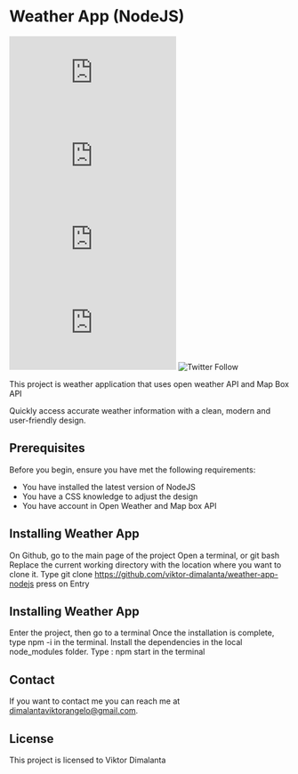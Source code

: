 # Weather App (NodeJS)

<!--- These are examples. See https://shields.io for others or to customize this set of shields. You might want to include dependencies, project status and licence info here --->
![GitHub repo size](https://img.shields.io/github/repo-size/scottydocs/README-template.md)
![GitHub contributors](https://img.shields.io/github/contributors/scottydocs/README-template.md)
![GitHub stars](https://img.shields.io/github/stars/scottydocs/README-template.md?style=social)
![GitHub forks](https://img.shields.io/github/forks/scottydocs/README-template.md?style=social)
![Twitter Follow](https://img.shields.io/twitter/follow/scottydocs?style=social)

This project is weather application that uses open weather API and Map Box API

Quickly access accurate weather information with a clean, modern and user-friendly design.

## Prerequisites

Before you begin, ensure you have met the following requirements:
<!--- These are just example requirements. Add, duplicate or remove as required --->
* You have installed the latest version of NodeJS
* You have a CSS knowledge to adjust the design
* You have account in Open Weather and Map box API

## Installing Weather App

On Github, go to the main page of the project
Open a terminal, or git bash
Replace the current working directory with the location where you want to clone it.
Type git clone https://github.com/viktor-dimalanta/weather-app-nodejs press on Entry

## Installing Weather App

Enter the project, then go to a terminal
Once the installation is complete, type npm -i in the terminal. Install the dependencies in the local node_modules folder.
Type : npm start in the terminal

## Contact

If you want to contact me you can reach me at <dimalantaviktorangelo@gmail.com>.

## License
<!--- If you're not sure which open license to use see https://choosealicense.com/--->

This project is licensed to Viktor Dimalanta 
